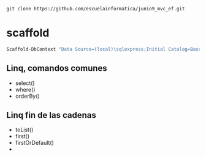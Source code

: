 ```
git clone https://github.com/escuelainformatica/junio9_mvc_ef.git
```



# scaffold

```powershell
Scaffold-DbContext "Data Source=(local)\sqlexpress;Initial Catalog=Base9Junio;Integrated Security=True" Microsoft.EntityFrameworkCore.SqlServer -OutputDir Models -t Productos,Categorias
```

## Linq, comandos comunes

* select()
* where()
* orderBy()

## Linq fin de las cadenas

* toList()
* first()
* firstOrDefault()
* 

